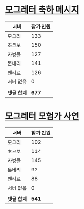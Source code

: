# [모그레터 축하 메시지](./Event250701_v7_2_10th_moogleletter0.md)

|서버|참가 인원|
|-|-|
|모그리|133|
|초코보|150|
|카벙클|127|
|톤베리|141|
|펜리르|126|
|서버 없음|0|
|||
|**댓글 합계**|**677**|


# [모그레터 모험가 사연](./Event250701_v7_2_10th_moogleletter1.md)

|서버|참가 인원|
|-|-|
|모그리|102|
|초코보|114|
|카벙클|145|
|톤베리|92|
|펜리르|88|
|서버 없음|0|
|||
|**댓글 합계**|**541**|


